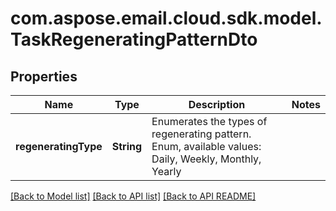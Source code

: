 
# com.aspose.email.cloud.sdk.model.TaskRegeneratingPatternDto

## Properties
Name | Type | Description | Notes
------------ | ------------- | ------------- | -------------
**regeneratingType** | **String** | Enumerates the types of regenerating pattern. Enum, available values: Daily, Weekly, Monthly, Yearly | 


[[Back to Model list]](README.md#documentation-for-models) [[Back to API list]](README.md#documentation-for-api-endpoints) [[Back to API README]](README.md)

